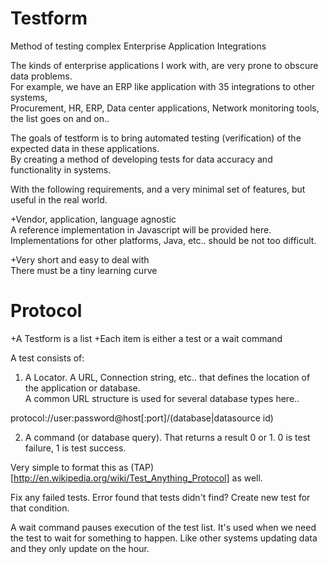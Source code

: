 Testform
========

Method of testing complex Enterprise Application Integrations

The kinds of enterprise applications I work with, are very prone to obscure data problems.    
For example, we have an ERP like application with 35 integrations to other systems,      
Procurement, HR, ERP, Data center applications, Network monitoring tools, the list goes on and on..    

The goals of testform is to bring automated testing (verification) of the expected data in these applications.    
By creating a method of developing tests for data accuracy and functionality in systems.    

With the following requirements, and a very minimal set of features, but useful in the real world.    

+Vendor, application, language agnostic    
A reference implementation in Javascript will be provided here. Implementations for other platforms, Java, etc.. should be not too difficult.    

+Very short and easy to deal with    
There must be a tiny learning curve    
    
Protocol
========
+A Testform is a list
+Each item is either a test or a wait command      
    
A test consists of:

1) A Locator.  A URL, Connection string, etc.. that defines the location of the application or database.    
A common URL structure is used for several database types here.. 

protocol://user:password@host[:port]/(database|datasource id)    
    
2) A command (or database query).  That returns a result 0 or 1.  0 is test failure, 1 is test success.
    
Very simple to format this as (TAP)[http://en.wikipedia.org/wiki/Test_Anything_Protocol] as well.    
    
Fix any failed tests.  Error found that tests didn't find?  Create new test for that condition.    
    
A wait command pauses execution of the test list.  It's used when we need the test to wait for something to happen.  Like other systems updating data and they only update on the hour.    
